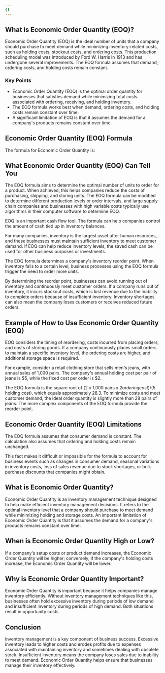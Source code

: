 ```yaml
---
{}
---
```


## What is Economic Order Quantity (EOQ)?

Economic Order Quantity (EOQ) is the ideal number of units that a company should purchase to meet demand while minimizing inventory-related costs, such as holding costs, stockout costs, and ordering costs. This production scheduling model was introduced by Ford W. Harris in 1913 and has undergone several improvements. The EOQ formula assumes that demand, ordering costs, and holding costs remain constant.

### Key Points

- Economic Order Quantity (EOQ) is the optimal order quantity for businesses that satisfies demand while minimizing total costs associated with ordering, receiving, and holding inventory.
- The EOQ formula works best when demand, ordering costs, and holding costs remain constant over time.
- A significant limitation of EOQ is that it assumes the demand for a company's products remains constant over time.

## Economic Order Quantity (EOQ) Formula

The formula for Economic Order Quantity is:

## What Economic Order Quantity (EOQ) Can Tell You

The EOQ formula aims to determine the optimal number of units to order for a product. When achieved, this helps companies reduce the costs of purchasing, shipping, and storing units. The EOQ formula can be modified to determine different production levels or order intervals, and large supply chain companies and businesses with high variable costs typically use algorithms in their computer software to determine EOQ.

EOQ is an important cash flow tool. The formula can help companies control the amount of cash tied up in inventory balances.

For many companies, inventory is the largest asset after human resources, and these businesses must maintain sufficient inventory to meet customer demand. If EOQ can help reduce inventory levels, the saved cash can be used for other business purposes or investments.

The EOQ formula determines a company's inventory reorder point. When inventory falls to a certain level, business processes using the EOQ formula trigger the need to order more units.

By determining the reorder point, businesses can avoid running out of inventory and continuously meet customer orders. If a company runs out of inventory, it incurs stockout costs, which is lost revenue due to the inability to complete orders because of insufficient inventory. Inventory shortages can also mean the company loses customers or receives reduced future orders.

## Example of How to Use Economic Order Quantity (EOQ)

EOQ considers the timing of reordering, costs incurred from placing orders, and costs of storing goods. If a company continuously places small orders to maintain a specific inventory level, the ordering costs are higher, and additional storage space is required.

For example, consider a retail clothing store that sells men's jeans, with annual sales of 1,000 pairs. The company's annual holding cost per pair of jeans is $5, while the fixed cost per order is $2.

The EOQ formula is the square root of (2 x 1,000 pairs x $2 ordering cost)/($5 holding cost), which equals approximately 28.3. To minimize costs and meet customer demand, the ideal order quantity is slightly more than 28 pairs of jeans. The more complex components of the EOQ formula provide the reorder point.

## Economic Order Quantity (EOQ) Limitations

The EOQ formula assumes that consumer demand is constant. The calculation also assumes that ordering and holding costs remain unchanged.

This fact makes it difficult or impossible for the formula to account for business events such as changes in consumer demand, seasonal variations in inventory costs, loss of sales revenue due to stock shortages, or bulk purchase discounts that companies might obtain.

## What is Economic Order Quantity?

Economic Order Quantity is an inventory management technique designed to help make efficient inventory management decisions. It refers to the optimal inventory level that a company should purchase to meet demand while minimizing holding and storage costs. An important limitation of Economic Order Quantity is that it assumes the demand for a company's products remains constant over time.

## When is Economic Order Quantity High or Low?

If a company's setup costs or product demand increases, the Economic Order Quantity will be higher; conversely, if the company's holding costs increase, the Economic Order Quantity will be lower.

## Why is Economic Order Quantity Important?

Economic Order Quantity is important because it helps companies manage inventory efficiently. Without inventory management techniques like this, businesses often hold excessive inventory during periods of low demand and insufficient inventory during periods of high demand. Both situations result in opportunity costs.

## Conclusion

Inventory management is a key component of business success. Excessive inventory leads to higher costs and erodes profits due to expenses associated with maintaining inventory and sometimes dealing with obsolete stock. Insufficient inventory means the company loses sales due to inability to meet demand. Economic Order Quantity helps ensure that businesses manage their inventory effectively.